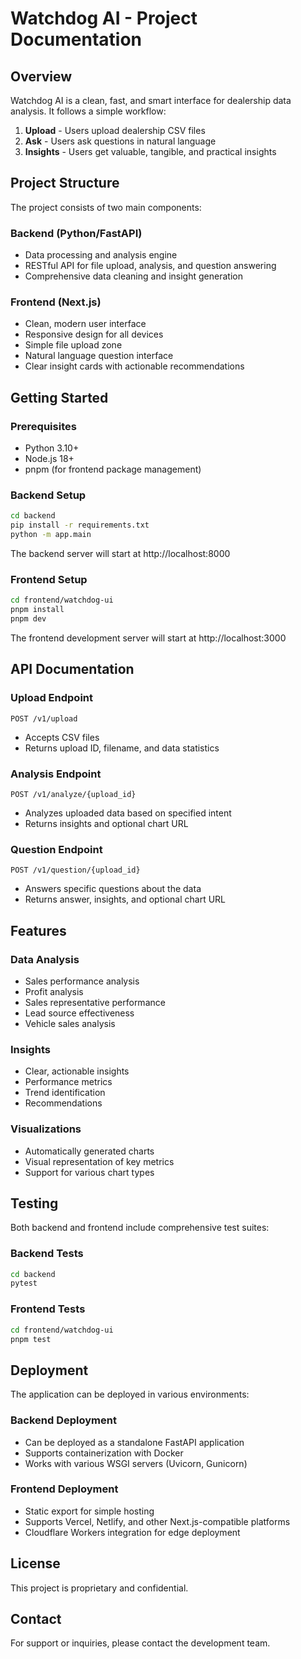 # Watchdog AI - Project Documentation

## Overview
Watchdog AI is a clean, fast, and smart interface for dealership data analysis. It follows a simple workflow:
1. **Upload** - Users upload dealership CSV files
2. **Ask** - Users ask questions in natural language
3. **Insights** - Users get valuable, tangible, and practical insights

## Project Structure
The project consists of two main components:

### Backend (Python/FastAPI)
- Data processing and analysis engine
- RESTful API for file upload, analysis, and question answering
- Comprehensive data cleaning and insight generation

### Frontend (Next.js)
- Clean, modern user interface
- Responsive design for all devices
- Simple file upload zone
- Natural language question interface
- Clear insight cards with actionable recommendations

## Getting Started

### Prerequisites
- Python 3.10+
- Node.js 18+
- pnpm (for frontend package management)

### Backend Setup
```bash
cd backend
pip install -r requirements.txt
python -m app.main
```

The backend server will start at http://localhost:8000

### Frontend Setup
```bash
cd frontend/watchdog-ui
pnpm install
pnpm dev
```

The frontend development server will start at http://localhost:3000

## API Documentation

### Upload Endpoint
`POST /v1/upload`
- Accepts CSV files
- Returns upload ID, filename, and data statistics

### Analysis Endpoint
`POST /v1/analyze/{upload_id}`
- Analyzes uploaded data based on specified intent
- Returns insights and optional chart URL

### Question Endpoint
`POST /v1/question/{upload_id}`
- Answers specific questions about the data
- Returns answer, insights, and optional chart URL

## Features

### Data Analysis
- Sales performance analysis
- Profit analysis
- Sales representative performance
- Lead source effectiveness
- Vehicle sales analysis

### Insights
- Clear, actionable insights
- Performance metrics
- Trend identification
- Recommendations

### Visualizations
- Automatically generated charts
- Visual representation of key metrics
- Support for various chart types

## Testing
Both backend and frontend include comprehensive test suites:

### Backend Tests
```bash
cd backend
pytest
```

### Frontend Tests
```bash
cd frontend/watchdog-ui
pnpm test
```

## Deployment
The application can be deployed in various environments:

### Backend Deployment
- Can be deployed as a standalone FastAPI application
- Supports containerization with Docker
- Works with various WSGI servers (Uvicorn, Gunicorn)

### Frontend Deployment
- Static export for simple hosting
- Supports Vercel, Netlify, and other Next.js-compatible platforms
- Cloudflare Workers integration for edge deployment

## License
This project is proprietary and confidential.

## Contact
For support or inquiries, please contact the development team.

